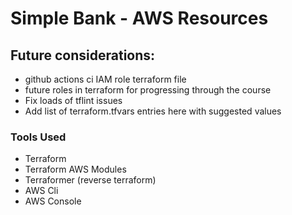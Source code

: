 # Simple Bank - AWS Resources

## Future considerations:

* github actions ci IAM role terraform file
* future roles in terraform for progressing through the course
* Fix loads of tflint issues
* Add list of terraform.tfvars entries here with suggested values

### Tools Used

* Terraform
* Terraform AWS Modules
* Terraformer (reverse terraform)
* AWS Cli
* AWS Console